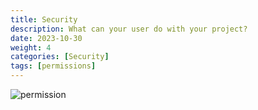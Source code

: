 ```yaml
---
title: Security
description: What can your user do with your project?
date: 2023-10-30
weight: 4
categories: [Security]
tags: [permissions]
---
```



![permission](/cloud/security/images/permissions.svg "image-center-shadow")
